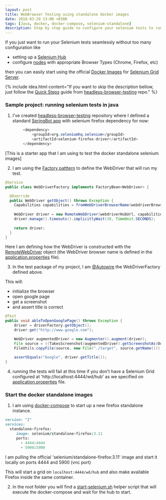 ```yaml
---
layout: post
title: WebBrowser Testing using standalone docker images
date: 2018-03-29 13:00 +0300
tags: [Java, docker, docker-compose, selenium-standalone]
description: Step by step guide to configure your selenium tests to run remotely on a standalone docker container
---
```


If you just want to run your Selenium tests seamlessly without too many configuration like 
* setting up a [Selenium Hub](https://github.com/SeleniumHQ/selenium/wiki/Grid2)
* configure [nodes](https://github.com/SeleniumHQ/selenium/wiki/Grid2) with appropriate Browser Types (Chrome, Firefox, etc)

then you can easily start using the official [Docker Images](https://hub.docker.com/r/selenium/) for [Selenium Grid Server](https://github.com/SeleniumHQ/docker-selenium). 

{% include idea.html content="If you want to skip the description bellow, just follow the <a href='https://github.com/paulbrodner/headless-browser-testing/blob/master/README.md' target='_blank'>Quick Steps</a> guide from <a href='https://github.com/paulbrodner/headless-browser-testing' target='_blank'>headless-browser-testing</a> repo." %}

### Sample project: running selenium tests in java

1) I've created [headless-browser-testing](https://github.com/paulbrodner/headless-browser-testing) repository where I defined a standard [SpringBot app](https://projects.spring.io/spring-boot/) with selenium firefox dependency for now:
```java
		<dependency>
			<groupId>org.seleniumhq.selenium</groupId>
			<artifactId>selenium-firefox-driver</artifactId>
		</dependency>
```
[This is a starter app that I am using to test the docker standalone selenium images]

2) I am using the [Factory patttern](https://github.com/paulbrodner/headless-browser-testing/blob/master/src/main/java/com/paulbrodner/headlessbrowsertesting/WebDriverFactory.java#L16) to define the WebDriver that will run my test.
```java
@Service
public class WebDriverFactory implements FactoryBean<WebDriver> {

  @Override
  public WebDriver getObject() throws Exception {
    Capabilities capabilities = fromWebDriverBrowserName(webdriverBrowserName);
    
    WebDriver driver = new RemoteWebDriver(webdriverHubUrl, capabilities);
    driver.manage().timeouts().implicitlyWait(30, TimeUnit.SECONDS);
    
    return driver;
  }
}
```

Here I am defining how the WebDriver is constructed with the [RemoteWebDriver](https://github.com/paulbrodner/headless-browser-testing/blob/master/src/main/java/com/paulbrodner/headlessbrowsertesting/WebDriverFactory.java#L28) object (the WebDriver browser name is defined in the [application.properties](https://github.com/paulbrodner/headless-browser-testing/blob/master/src/main/resources/application.properties#L3) file).


3) In the test package of my project, I am [@Autowire](https://github.com/paulbrodner/headless-browser-testing/blob/master/src/test/java/com/paulbrodner/headlessbrowsertesting/HeadlessBrowserTestingApplicationTests.java#L23) the WebDriverFactory defined above. 

This will:
* initialize the browser
* open google page
* get a screenshot
* and assert title is correct

```java
@Test
public void ableToOpenGooglePage() throws Exception {
    driver = driverFactory.getObject();
    driver.get("http://www.google.com");

    WebDriver augmentedDriver = new Augmenter().augment(driver); 		
    File source = ((TakesScreenshot)augmentedDriver).getScreenshotAs(OutputType.FILE);        
    FileUtils.copyFile(source, new File("./target", source.getName())); 
    
    assertEquals("Google", driver.getTitle());
}
```

4) running the tests will fail at this time if you don't have a Selenium Grid configured at 'http://localhost:4444/wd/hub' as we specified on [application.properties](https://github.com/paulbrodner/headless-browser-testing/blob/master/src/main/resources/application.properties) file.

### Start the docker standalone images

1) I am using [docker-compose](https://github.com/paulbrodner/headless-browser-testing/blob/master/docker-compose.yml) to start up a new firefox standalone instance.
```ruby
version: "2"
services:    
  standalone-firefox:
     image: selenium/standalone-firefox:3.11      
     ports:
       - 4444:4444
       - 5900:5900
```

I am pulling the official 'selenium/standalone-firefox:3.11' image and start it locally on ports 4444 and 5900 (vnc port)

This will start a grid on `localhost:4444/wd/hub` and also make available Firefox inside the same container.

2) In the root folder you will find a [start-selenium.sh](https://github.com/paulbrodner/headless-browser-testing/blob/master/start-selenium.sh) helper script that will
execute the docker-compose and wait for the hub to start.
